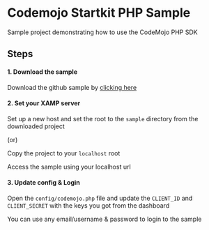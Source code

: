 # Codemojo Startkit PHP Sample
Sample project demonstrating how to use the CodeMojo PHP SDK

## Steps
#### 1. Download the sample
Download the github sample by [clicking here](https://github.com/codemojo-dr/startkit-php-sample/archive/master.zip)

#### 2. Set your XAMP server
Set up a new host and set the root to the `sample` directory from the downloaded project

(or)

Copy the project to your `localhost` root

Access the sample using your localhost url

#### 3. Update config & Login
Open the `config/codemojo.php` file and update the `CLIENT_ID` and `CLIENT_SECRET` with the keys you got from the dashboard

You can use any email/username & password to login to the sample
